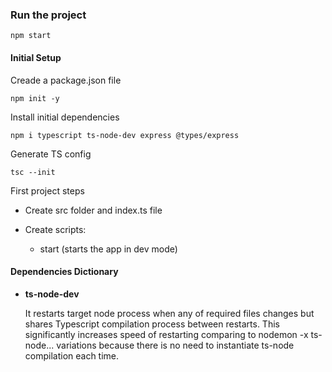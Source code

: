 
### Run the project
    npm start

#### Initial Setup
Creade a package.json file

    npm init -y

Install initial dependencies

    npm i typescript ts-node-dev express @types/express

Generate TS config

    tsc --init

First project steps

  * Create src folder and index.ts file
  * Create scripts:

    + start (starts the app in dev mode)

#### Dependencies Dictionary
* **ts-node-dev**

  It restarts target node process when any of required files changes but shares Typescript compilation process between restarts. This significantly increases speed of restarting comparing to nodemon -x ts-node... variations because there is no need to instantiate ts-node compilation each time.